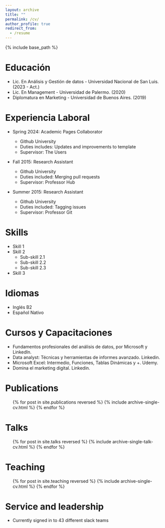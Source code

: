 ```yaml
---
layout: archive
title: ""
permalink: /cv/
author_profile: true
redirect_from:
  - /resume
---
```


{% include base_path %}

Educación
======
* Lic. En Análisis y Gestión de datos - Universidad Nacional de San Luis. (2023 - Act.)
* Lic. En Management - Universidad de Palermo. (2020)
* Diplomatura en Marketing - Universidad de Buenos Aires. (2019)


Experiencia Laboral
======
* Spring 2024: Academic Pages Collaborator
  * Github University
  * Duties includes: Updates and improvements to template
  * Supervisor: The Users

* Fall 2015: Research Assistant
  * Github University
  * Duties included: Merging pull requests
  * Supervisor: Professor Hub

* Summer 2015: Research Assistant
  * Github University
  * Duties included: Tagging issues
  * Supervisor: Professor Git
  
Skills
======
* Skill 1
* Skill 2
  * Sub-skill 2.1
  * Sub-skill 2.2
  * Sub-skill 2.3
* Skill 3

Idiomas
======
* Inglés B2
* Español Nativo

Cursos y Capacitaciones
======
* Fundamentos profesionales del análisis de datos, por Microsoft y LinkedIn. 
* Data analyst: Técnicas y herramientas de informes avanzado. Linkedin.
* Microsoft Excel: Intermedio, Funciones, Tablas Dinámicas y +. Udemy.
* Domina el marketing digital. Linkedin.

Publications
======
  <ul>{% for post in site.publications reversed %}
    {% include archive-single-cv.html %}
  {% endfor %}</ul>
  
Talks
======
  <ul>{% for post in site.talks reversed %}
    {% include archive-single-talk-cv.html  %}
  {% endfor %}</ul>
  
Teaching
======
  <ul>{% for post in site.teaching reversed %}
    {% include archive-single-cv.html %}
  {% endfor %}</ul>
  
Service and leadership
======
* Currently signed in to 43 different slack teams
